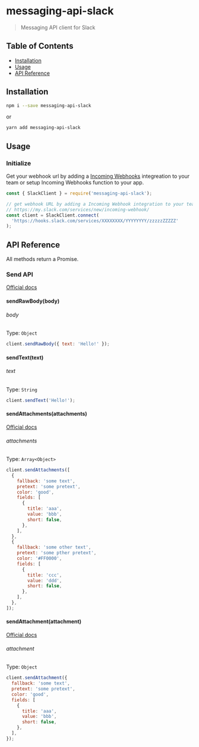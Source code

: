 # messaging-api-slack

> Messaging API client for Slack

## Table of Contents

- [Installation](#installation)
- [Usage](#usage)
- [API Reference](#api-reference)

## Installation

```sh
npm i --save messaging-api-slack
```
or
```sh
yarn add messaging-api-slack
```

## Usage

### Initialize

Get your webhook url by adding a [Incoming Webhooks](https://api.slack.com/incoming-webhooks) integreation to your team or setup Incoming Webhooks function to your app.

```js
const { SlackClient } = require('messaging-api-slack');

// get webhook URL by adding a Incoming Webhook integration to your team.
// https://my.slack.com/services/new/incoming-webhook/
const client = SlackClient.connect(
  'https://hooks.slack.com/services/XXXXXXXX/YYYYYYYY/zzzzzZZZZZ'
);
```

## API Reference

All methods return a Promise.

### Send API

[Official docs](https://api.slack.com/docs/messages)

#### sendRawBody(body)

###### body

Type: `Object`

```js
client.sendRawBody({ text: 'Hello!' });
```

#### sendText(text)

###### text

Type: `String`

```js
client.sendText('Hello!');
```

#### sendAttachments(attachments)

[Official docs](https://api.slack.com/docs/message-attachments)

###### attachments

Type: `Array<Object>`

```js
client.sendAttachments([
  {
    fallback: 'some text',
    pretext: 'some pretext',
    color: 'good',
    fields: [
      {
        title: 'aaa',
        value: 'bbb',
        short: false,
      },
    ],
  },
  {
    fallback: 'some other text',
    pretext: 'some pther pretext',
    color: '#FF0000',
    fields: [
      {
        title: 'ccc',
        value: 'ddd',
        short: false,
      },
    ],
  },
]);
```

#### sendAttachment(attachment)

[Official docs](https://api.slack.com/docs/message-attachments)

###### attachment

Type: `Object`

```js
client.sendAttachment({
  fallback: 'some text',
  pretext: 'some pretext',
  color: 'good',
  fields: [
    {
      title: 'aaa',
      value: 'bbb',
      short: false,
    },
  ],
});
```
